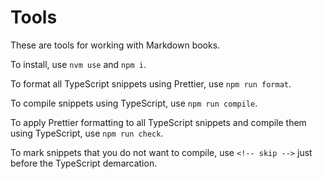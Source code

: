 # Tools

These are tools for working with Markdown books.

To install, use `nvm use` and `npm i`.

To format all TypeScript snippets using Prettier, use `npm run format`.

To compile snippets using TypeScript, use `npm run compile`.

To apply Prettier formatting to all TypeScript snippets and compile them using TypeScript, use `npm run check`.

To mark snippets that you do not want to compile, use `<!-- skip -->` just before the TypeScript demarcation.